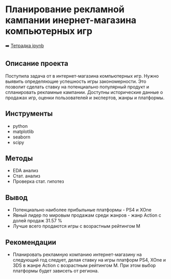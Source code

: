 # Планирование рекламной кампании инернет-магазина компьютерных игр

➡️ [Тетрадка ipynb]()

## Описание проекта
Поступила задача от в интернет-магазина компьютерных игр. Нужно выявить определяющие успешность игры закономерности. Это позволит сделать ставку на потенциально популярный продукт и спланировать рекламные кампании. Доступны исторические данные о продажах игр, оценки пользователей и экспертов, жанры и платформы.

## Инструменты
- python
- matplotlib
- seaborn
- scipy

## Методы
- EDA анализ
- Стат. анализ
- Проверка стат. гипотез

## Вывод
- Потенциально наиболее прибыльные платформы - PS4 и XOne
- Явный лидер по мировым продажам среди жанров - жанр Action с долей продаж 31.57 %
- Лучше всего продаются игры с возрастным рейтингом M

## Рекомендации
- Планировать рекламную компанию интернет-магазину на следующий год следует, делая ставку на игры платформ PS4, XOne и 3DS в жанре Action с возрастным рейтингом M. При этом выбор платформы будет зависеть от региона.